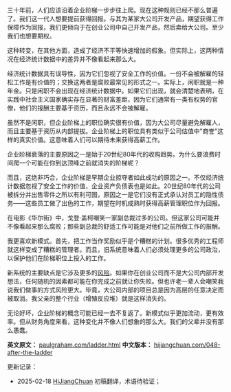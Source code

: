 

三十年前，人们应该沿着企业阶梯一步步往上爬。现在这种规则已经不那么普遍了。我们这一代人想要提前获得回报。与其为某家大公司开发产品，期望获得工作保障作为回报，我们更倾向于在创业公司中自己开发产品，然后卖给大公司。至少我们也想要期权。

这种转变，在其他方面，造成了经济不平等快速增加的假象。但实际上，这两种情况在经济统计数据中的差异并不像看起来那么大。

经济统计数据具有误导性，因为它们忽视了安全工作的价值。一份不会被解雇的轻松工作是有价值的；交换这两者是腐败最常见的形式之一。实际上，闲职就是一种年金。只是闲职不会出现在经济统计数据中。如果它们出现，就会清楚地表明，在实践中社会主义国家确实存在显著的财富差距，因为它们通常有一类有权势的官僚，他们的报酬主要基于资历，而且永远不会被解雇。

虽然不是闲职，但企业阶梯上的职位确实很有价值，因为大公司尽量避免解雇人，而且主要基于资历从内部提拔。企业阶梯上的职位具有类似于公司估值中"商誉"这样的真实价值。这意味着人们可以期待未来获得高薪工作。

企业阶梯衰落的主要原因之一是始于20世纪80年代的收购趋势。为什么要浪费时间爬一个可能在你到达顶峰之前就消失的阶梯呢？

而且，这绝非巧合，企业阶梯是早期企业掠夺者如此成功的原因之一。不仅经济统计数据忽视了安全工作的价值，企业资产负债表也是如此。20世纪80年代的公司被拆分并出售零件之所以有利可图，原因之一是它们没有正式承认对员工的隐性债务——这些员工做了出色的工作，期望在时机成熟时获得高薪管理职位作为回报。

在电影《华尔街》中，戈登·盖柯嘲笑一家副总裁过多的公司。但这家公司可能并不像看起来那么腐败；那些副总裁的舒适工作可能是对他们之前所做工作的报酬。

我更喜欢新模式。首先，把工作当作奖励似乎是个糟糕的计划。很多优秀的工程师就这样变成了糟糕的管理者。而且，旧系统意味着人们必须处理更多的公司政治，以保护他们在阶梯职位上投入的工作。

新系统的主要缺点是它涉及更多的[风险](https://hijiangchuan.com/paulgraham/049-Inequality-and-Risk)。如果你在创业公司而不是大公司内部开发想法，任何随机的因素都可能在你完成之前就让你失败。但也许老一辈人会嘲笑我说我们做事的方式风险更大。毕竟，大公司内部的项目总是因为高层的任意决定而被取消。我父亲的整个行业（增殖反应堆）就是这样消失的。

无论好坏，企业阶梯的概念可能已经一去不复返了。新模式似乎更加流动，更有效率。但从财务角度来看，这种变化并不像人们想象的那么大。我们的父辈并没有那么愚蠢。

**英文原文：** [paulgraham.com/ladder.html](https://paulgraham.com/ladder.html)
**中文版本：** [hijiangchuan.com/048-after-the-ladder](https://hijiangchuan.com/048-after-the-ladder)

更新记录：
- 2025-02-18 [HiJiangChuan](https://hijiangchuan.com) 初稿翻译，术语待验证；

